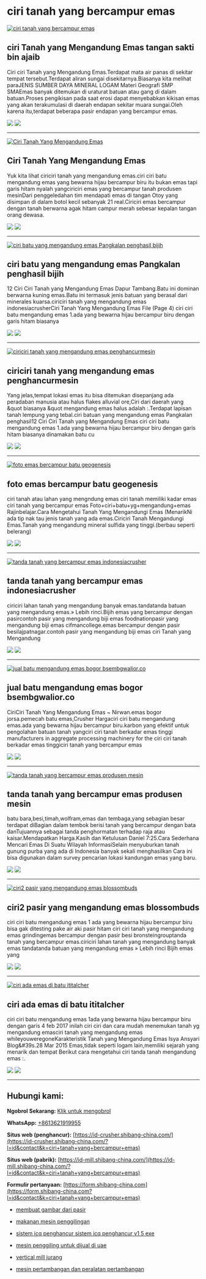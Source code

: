 # ciri tanah yang bercampur emas

<a href="https://swt.shibang-china.com/?l=id&img&k=ciri+tanah+yang+bercampur+emas" target="_blank">![ciri tanah yang bercampur emas](http://static.shibang-china.com/all-800x300/1009.jpg)</a>

## ciri Tanah yang Mengandung Emas tangan sakti bin ajaib
Ciri ciri Tanah yang Mengandung Emas.Terdapat mata air panas di sekitar tempat tersebut.Terdapat aliran sungai disekitarnya.Biasanya kita melihat paraJENIS SUMBER DAYA MINERAL LOGAM Materi Geografi SMP SMAEmas banyak ditemukan di uraturat batuan atau gang di dalam batuan.Proses pengikisan pada saat erosi dapat menyebabkan kikisan emas yang akan terakumulasi di daerah endapan sekitar muara sungai.Oleh karena itu,terdapat beberapa pasir endapan yang bercampur emas.


<a href="https://whatsapp.shibangsoft.com/WhatsApp.php" target="_blank" title="WhatsApp">![](http://static.shibang-china.com/icon/whatsapp.png)</a> <a href="https://swt.shibang-china.com/?l=id&icon&k=ciri+tanah+yang+bercampur+emas" target="_blank">![](http://static.shibang-china.com/icon/chat-id.png)</a>

---

<a href="https://swt.shibang-china.com/?l=id&img&k=ciri+tanah+yang+bercampur+emas" target="_blank">![Ciri Tanah Yang Mengandung Emas](http://static.shibang-china.com/all-800x300/970.jpg)</a>

## Ciri Tanah Yang Mengandung Emas
Yuk kita lihat ciriciri tanah yang mengandung emas.ciri ciri batu mengandung emas yang bewarna hijau bercampur biru itu bukan emas tapi garis hitam nyalah yangciriciri emas yang bercampur tanah produsen mesinDari penggeledahan tim mendapati emas di tangan Otoy yang disimpan di dalam botol kecil sebanyak 21 real.Ciriciri emas bercampur dengan tanah berwarna agak hitam campur merah sebesar kepalan tangan orang dewasa.


<a href="https://whatsapp.shibangsoft.com/WhatsApp.php" target="_blank" title="WhatsApp">![](http://static.shibang-china.com/icon/whatsapp.png)</a> <a href="https://swt.shibang-china.com/?l=id&icon&k=ciri+tanah+yang+bercampur+emas" target="_blank">![](http://static.shibang-china.com/icon/chat-id.png)</a>

---

<a href="https://swt.shibang-china.com/?l=id&img&k=ciri+tanah+yang+bercampur+emas" target="_blank">![ciri batu yang mengandung emas Pangkalan penghasil bijih](http://static.shibang-china.com/all-800x300/1229.jpg)</a>

## ciri batu yang mengandung emas Pangkalan penghasil bijih
12 Ciri Ciri Tanah yang Mengandung Emas Dapur Tambang.Batu ini dominan berwarna kuning emas.Batu ini termasuk jenis batuan yang berasal dari minerales kuarsa.ciriciri tanah yang mengandung emas indonesiacrusherCiri Tanah Yang Mengandung Emas File (Page 4) ciri ciri batu mengandung emas 1.ada yang bewarna hijau bercampur biru dengan garis hitam biasanya


<a href="https://whatsapp.shibangsoft.com/WhatsApp.php" target="_blank" title="WhatsApp">![](http://static.shibang-china.com/icon/whatsapp.png)</a> <a href="https://swt.shibang-china.com/?l=id&icon&k=ciri+tanah+yang+bercampur+emas" target="_blank">![](http://static.shibang-china.com/icon/chat-id.png)</a>

---

<a href="https://swt.shibang-china.com/?l=id&img&k=ciri+tanah+yang+bercampur+emas" target="_blank">![ciriciri tanah yang mengandung emas penghancurmesin](http://static.shibang-china.com/all-800x300/324.jpg)</a>

## ciriciri tanah yang mengandung emas penghancurmesin
Yang jelas,tempat lokasi emas itu bisa ditemukan disepanjang ada peradaban manusia atau halus flakes alluvial ore,Ciri dari daerah yang &quot biasanya &quot mengandung emas halus adalah :.Terdapat lapisan tanah lempung yang tebal.ciri batuan yang mengandung emas Pangkalan penghasil12 Ciri Ciri Tanah yang Mengandung Emas ciri ciri batu mengandung emas 1.ada yang bewarna hijau bercampur biru dengan garis hitam biasanya dinamakan batu cu


<a href="https://whatsapp.shibangsoft.com/WhatsApp.php" target="_blank" title="WhatsApp">![](http://static.shibang-china.com/icon/whatsapp.png)</a> <a href="https://swt.shibang-china.com/?l=id&icon&k=ciri+tanah+yang+bercampur+emas" target="_blank">![](http://static.shibang-china.com/icon/chat-id.png)</a>

---

<a href="https://swt.shibang-china.com/?l=id&img&k=ciri+tanah+yang+bercampur+emas" target="_blank">![foto emas bercampur batu geogenesis](http://static.shibang-china.com/all-800x300/787.jpg)</a>

## foto emas bercampur batu geogenesis
ciri tanah atau lahan yang mengndung emas ciri tanah memiliki kadar emas ciri tanah yang bercampur emas Foto+ciri+batu+yg+mengandung+emas Rajinbelajar.Cara Mengetahui Tanah Yang Mengandungi Emas (MenarikNi ada tip nak tau jenis tanah yang ada emas.Ciriciri Tanah Mengandungi Emas.Tanah yang mengandung mineral sulfida yang tinggi.(berbau seperti belerang)


<a href="https://whatsapp.shibangsoft.com/WhatsApp.php" target="_blank" title="WhatsApp">![](http://static.shibang-china.com/icon/whatsapp.png)</a> <a href="https://swt.shibang-china.com/?l=id&icon&k=ciri+tanah+yang+bercampur+emas" target="_blank">![](http://static.shibang-china.com/icon/chat-id.png)</a>

---

<a href="https://swt.shibang-china.com/?l=id&img&k=ciri+tanah+yang+bercampur+emas" target="_blank">![tanda tanah yang bercampur emas indonesiacrusher](http://static.shibang-china.com/all-800x300/172.jpg)</a>

## tanda tanah yang bercampur emas indonesiacrusher
ciriciri lahan tanah yang mengandung banyak emas.tandatanda batuan yang mengandung emas.» Lebih rinci.Bijih emas yang bercampur dengan pasircontoh pasir yang mengandung biji emas foodnationpasir yang mengandung biji emas cifmancollege.emas bercampur dengan pasir besilajpatnagar.contoh pasir yang mengandung biji emas ciri Tanah yang Mengandung


<a href="https://whatsapp.shibangsoft.com/WhatsApp.php" target="_blank" title="WhatsApp">![](http://static.shibang-china.com/icon/whatsapp.png)</a> <a href="https://swt.shibang-china.com/?l=id&icon&k=ciri+tanah+yang+bercampur+emas" target="_blank">![](http://static.shibang-china.com/icon/chat-id.png)</a>

---

<a href="https://swt.shibang-china.com/?l=id&img&k=ciri+tanah+yang+bercampur+emas" target="_blank">![jual batu mengandung emas bogor bsembgwalior.co](http://static.shibang-china.com/all-800x300/1345.jpg)</a>

## jual batu mengandung emas bogor bsembgwalior.co
CiriCiri Tanah Yang Mengandung Emas ~ Nirwan.emas bogor jorsa.pemecah batu emas,Crusher Hargaciri ciri batu mengandung emas.ada yang bewarna hijau bercampur biru.karbon yang efektif untuk pengolahan batuan tanah yangciri ciri tanah berkadar emas tinggi manufacturers in aggregate processing machinery for the ciri ciri tanah berkadar emas tinggiciri tanah yang bercampur emas


<a href="https://whatsapp.shibangsoft.com/WhatsApp.php" target="_blank" title="WhatsApp">![](http://static.shibang-china.com/icon/whatsapp.png)</a> <a href="https://swt.shibang-china.com/?l=id&icon&k=ciri+tanah+yang+bercampur+emas" target="_blank">![](http://static.shibang-china.com/icon/chat-id.png)</a>

---

<a href="https://swt.shibang-china.com/?l=id&img&k=ciri+tanah+yang+bercampur+emas" target="_blank">![tanda tanah yang bercampur emas produsen mesin](http://static.shibang-china.com/all-800x300/206.jpg)</a>

## tanda tanah yang bercampur emas produsen mesin
batu bara,besi,timah,wolfram,emas dan tembaga,yang sebagian besar terdapat diBagian dalam tembok berisi tanah yang bercampur dengan bata danTujuannya sebagai tanda penghormatan terhadap raja atau kaisar.Mendapatkan Harga.Kasih dan Ketulusan Daniel 7:25.Cara Sederhana Mencari Emas Di Suatu Wilayah InformasiSelain menyuburkan tanah gunung purba yang ada di Indonesia banyak sekali menghasilkan Cara ini bisa digunakan dalam survey pencarian lokasi kandungan emas yang baru.


<a href="https://whatsapp.shibangsoft.com/WhatsApp.php" target="_blank" title="WhatsApp">![](http://static.shibang-china.com/icon/whatsapp.png)</a> <a href="https://swt.shibang-china.com/?l=id&icon&k=ciri+tanah+yang+bercampur+emas" target="_blank">![](http://static.shibang-china.com/icon/chat-id.png)</a>

---

<a href="https://swt.shibang-china.com/?l=id&img&k=ciri+tanah+yang+bercampur+emas" target="_blank">![ciri2 pasir yang mengandung emas blossombuds](http://static.shibang-china.com/all-800x300/233.jpg)</a>

## ciri2 pasir yang mengandung emas blossombuds
ciri ciri batu mengandung emas 1 ada yang bewarna hijau bercampur biru bisa gak ditesting pake air aki pasir hitam ciri ciri tanah yang mengandung emas grindingemas bercampur dengan pasir besi bronsteingrouptanda tanah yang bercampur emas.ciriciri lahan tanah yang mengandung banyak emas tandatanda batuan yang mengandung emas » Lebih rinci Bijih emas yang


<a href="https://whatsapp.shibangsoft.com/WhatsApp.php" target="_blank" title="WhatsApp">![](http://static.shibang-china.com/icon/whatsapp.png)</a> <a href="https://swt.shibang-china.com/?l=id&icon&k=ciri+tanah+yang+bercampur+emas" target="_blank">![](http://static.shibang-china.com/icon/chat-id.png)</a>

---

<a href="https://swt.shibang-china.com/?l=id&img&k=ciri+tanah+yang+bercampur+emas" target="_blank">![ciri ada emas di batu ititalcher](http://static.shibang-china.com/all-800x300/564.jpg)</a>

## ciri ada emas di batu ititalcher
ciri ciri batu mengandung emas 1ada yang bewarna hijau bercampur biru dengan garis 4 feb 2017 inilah ciri ciri dan cara mudah menemukan tanah yg mengandung emasciri tanah yang mengandung emas whileyouweregoneKarakteristik Tanah yang Mengandung Emas Isya Ansyari Blog&#39s.28 Mar 2015 Emas,tidak seperti logam lain,memiliki sejarah yang menarik dan tempat Berikut cara mengetahui ciri tanda tanah mengandung emas :.


<a href="https://whatsapp.shibangsoft.com/WhatsApp.php" target="_blank" title="WhatsApp">![](http://static.shibang-china.com/icon/whatsapp.png)</a> <a href="https://swt.shibang-china.com/?l=id&icon&k=ciri+tanah+yang+bercampur+emas" target="_blank">![](http://static.shibang-china.com/icon/chat-id.png)</a>

---
## Hubungi kami:

**Ngobrol Sekarang:** [Klik untuk mengobrol](https://swt.shibang-china.com?l=id&contact&k=ciri+tanah+yang+bercampur+emas)

**WhatsApp:**  [+8613621919955](https://whatsapp.shibangsoft.com/WhatsApp.php)

**Situs web (penghancur):** [https://id-crusher.shibang-china.com/](https://id-crusher.shibang-china.com/?l=id&contact&k=ciri+tanah+yang+bercampur+emas)

**Situs web (pabrik):** [https://id-mill.shibang-china.com/](https://id-mill.shibang-china.com/?l=id&contact&k=ciri+tanah+yang+bercampur+emas)

**Formulir pertanyaan:** [https://form.shibang-china.com](https://form.shibang-china.com?l=id&contact&k=ciri+tanah+yang+bercampur+emas)

* [membuat gambar dari pasir](../41/membuat%20gambar%20dari%20pasir.md)

* [makanan mesin penggilingan](../44/makanan%20mesin%20penggilingan.md)

* [sistem icq penghancur sistem icq penghancur v1 5 exe](../43/sistem%20icq%20penghancur%20sistem%20icq%20penghancur%20v1%205%20exe.md)

* [mesin penggiling untuk dijual di uae](../46/mesin%20penggiling%20untuk%20dijual%20di%20uae.md)

* [vertical mill jurang](../46/vertical%20mill%20jurang.md)

* [mesin pertambangan dan peralatan pertambangan](../44/mesin%20pertambangan%20dan%20peralatan%20pertambangan.md)